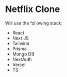 # Netflix Clone

Will use the following stack:
- React
- Next JS
- Tailwind
- Prisma
- Mongo DB
- NextAuth
- Vercel
- TS